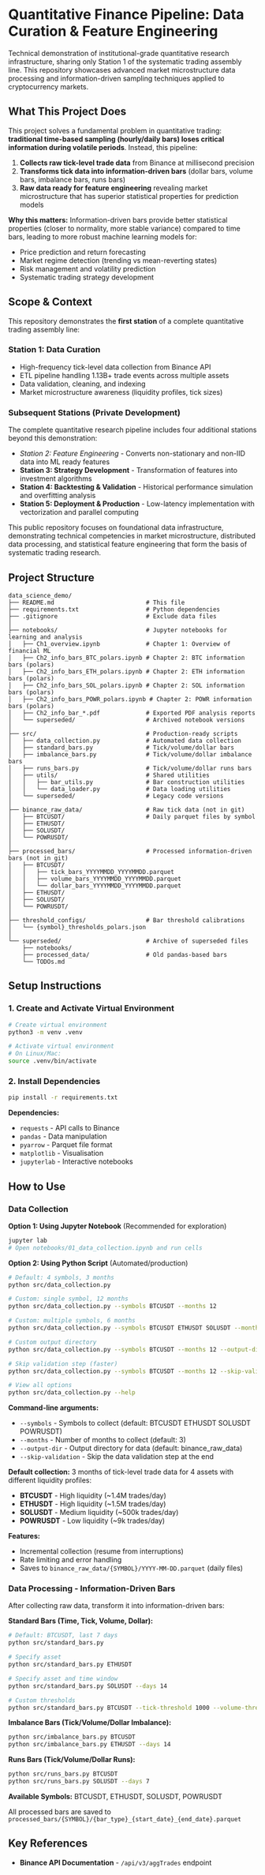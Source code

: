 # Quantitative Finance Pipeline: Data Curation & Feature Engineering

Technical demonstration of institutional-grade quantitative research infrastructure, sharing only Station 1 of the systematic trading assembly line. This repository showcases advanced market microstructure data processing and information-driven sampling techniques applied to cryptocurrency markets.

## What This Project Does

This project solves a fundamental problem in quantitative trading: **traditional time-based sampling (hourly/daily bars) loses critical information during volatile periods**. Instead, this pipeline:

1. **Collects raw tick-level trade data** from Binance at millisecond precision
2. **Transforms tick data into information-driven bars** (dollar bars, volume bars, imbalance bars, runs bars)
3. **Raw data ready for feature engineering** revealing market microstructure that has superior statistical properties for prediction models

**Why this matters:** Information-driven bars provide better statistical properties (closer to normality, more stable variance) compared to time bars, leading to more robust machine learning models for:
- Price prediction and return forecasting
- Market regime detection (trending vs mean-reverting states)
- Risk management and volatility prediction
- Systematic trading strategy development

## Scope & Context

This repository demonstrates the **first station** of a complete quantitative trading assembly line:

### **Station 1: Data Curation**
- High-frequency tick-level data collection from Binance API
- ETL pipeline handling 1.13B+ trade events across multiple assets
- Data validation, cleaning, and indexing
- Market microstructure awareness (liquidity profiles, tick sizes)

### **Subsequent Stations** (Private Development)
The complete quantitative research pipeline includes four additional stations beyond this demonstration:
- *Station 2: Feature Engineering* - Converts non-stationary and non-IID data into ML ready features
- **Station 3: Strategy Development** - Transformation of features into investment algorithms
- **Station 4: Backtesting & Validation** - Historical performance simulation and overfitting analysis
- **Station 5: Deployment & Production** - Low-latency implementation with vectorization and parallel computing

This public repository focuses on foundational data infrastructure, demonstrating technical competencies in market microstructure, distributed data processing, and statistical feature engineering that form the basis of systematic trading research.

## Project Structure

```
data_science_demo/
├── README.md                          # This file
├── requirements.txt                   # Python dependencies
├── .gitignore                         # Exclude data files
│
├── notebooks/                         # Jupyter notebooks for learning and analysis
│   ├── Ch1_overview.ipynb             # Chapter 1: Overview of financial ML
│   ├── Ch2_info_bars_BTC_polars.ipynb # Chapter 2: BTC information bars (polars)
│   ├── Ch2_info_bars_ETH_polars.ipynb # Chapter 2: ETH information bars (polars)
│   ├── Ch2_info_bars_SOL_polars.ipynb # Chapter 2: SOL information bars (polars)
│   ├── Ch2_info_bars_POWR_polars.ipynb # Chapter 2: POWR information bars (polars)
│   ├── Ch2_info_bar_*.pdf             # Exported PDF analysis reports
│   └── superseded/                    # Archived notebook versions
│
├── src/                               # Production-ready scripts
│   ├── data_collection.py             # Automated data collection
│   ├── standard_bars.py               # Tick/volume/dollar bars
│   ├── imbalance_bars.py              # Tick/volume/dollar imbalance bars
│   ├── runs_bars.py                   # Tick/volume/dollar runs bars
│   ├── utils/                         # Shared utilities
│   │   ├── bar_utils.py               # Bar construction utilities
│   │   └── data_loader.py             # Data loading utilities
│   └── superseded/                    # Legacy code versions
│
├── binance_raw_data/                  # Raw tick data (not in git)
│   ├── BTCUSDT/                       # Daily parquet files by symbol
│   ├── ETHUSDT/
│   ├── SOLUSDT/
│   └── POWRUSDT/
│
├── processed_bars/                    # Processed information-driven bars (not in git)
│   ├── BTCUSDT/
│   │   ├── tick_bars_YYYYMMDD_YYYYMMDD.parquet
│   │   ├── volume_bars_YYYYMMDD_YYYYMMDD.parquet
│   │   └── dollar_bars_YYYYMMDD_YYYYMMDD.parquet
│   ├── ETHUSDT/
│   ├── SOLUSDT/
│   └── POWRUSDT/
│
├── threshold_configs/                 # Bar threshold calibrations
│   └── {symbol}_thresholds_polars.json
│
└── superseded/                        # Archive of superseded files
    ├── notebooks/
    ├── processed_data/                # Old pandas-based bars
    └── TODOs.md
```

## Setup Instructions

### 1. Create and Activate Virtual Environment

```bash
# Create virtual environment
python3 -m venv .venv

# Activate virtual environment
# On Linux/Mac:
source .venv/bin/activate
```

### 2. Install Dependencies

```bash
pip install -r requirements.txt
```

**Dependencies:**
- `requests` - API calls to Binance
- `pandas` - Data manipulation
- `pyarrow` - Parquet file format
- `matplotlib` - Visualisation
- `jupyterlab` - Interactive notebooks

## How to Use

### Data Collection

**Option 1: Using Jupyter Notebook** (Recommended for exploration)
```bash
jupyter lab
# Open notebooks/01_data_collection.ipynb and run cells
```

**Option 2: Using Python Script** (Automated/production)
```bash
# Default: 4 symbols, 3 months
python src/data_collection.py

# Custom: single symbol, 12 months
python src/data_collection.py --symbols BTCUSDT --months 12

# Custom: multiple symbols, 6 months
python src/data_collection.py --symbols BTCUSDT ETHUSDT SOLUSDT --months 6

# Custom output directory
python src/data_collection.py --symbols BTCUSDT --months 12 --output-dir custom_data

# Skip validation step (faster)
python src/data_collection.py --symbols BTCUSDT --months 12 --skip-validation

# View all options
python src/data_collection.py --help
```

**Command-line arguments:**
- `--symbols` - Symbols to collect (default: BTCUSDT ETHUSDT SOLUSDT POWRUSDT)
- `--months` - Number of months to collect (default: 3)
- `--output-dir` - Output directory for data (default: binance_raw_data)
- `--skip-validation` - Skip the data validation step at the end

**Default collection:** 3 months of tick-level trade data for 4 assets with different liquidity profiles:
- **BTCUSDT** - High liquidity (~1.4M trades/day)
- **ETHUSDT** - High liquidity (~1.5M trades/day)
- **SOLUSDT** - Medium liquidity (~500k trades/day)
- **POWRUSDT** - Low liquidity (~9k trades/day)

**Features:**
- Incremental collection (resume from interruptions)
- Rate limiting and error handling
- Saves to `binance_raw_data/{SYMBOL}/YYYY-MM-DD.parquet` (daily files)

### Data Processing - Information-Driven Bars

After collecting raw data, transform it into information-driven bars:

**Standard Bars (Time, Tick, Volume, Dollar):**
```bash
# Default: BTCUSDT, last 7 days
python src/standard_bars.py

# Specify asset
python src/standard_bars.py ETHUSDT

# Specify asset and time window
python src/standard_bars.py SOLUSDT --days 14

# Custom thresholds
python src/standard_bars.py BTCUSDT --tick-threshold 1000 --volume-threshold 100 --dollar-threshold 1000000
```

**Imbalance Bars (Tick/Volume/Dollar Imbalance):**
```bash
python src/imbalance_bars.py BTCUSDT
python src/imbalance_bars.py ETHUSDT --days 14
```

**Runs Bars (Tick/Volume/Dollar Runs):**
```bash
python src/runs_bars.py BTCUSDT
python src/runs_bars.py SOLUSDT --days 7
```

**Available Symbols:** BTCUSDT, ETHUSDT, SOLUSDT, POWRUSDT

All processed bars are saved to `processed_bars/{SYMBOL}/{bar_type}_{start_date}_{end_date}.parquet`

## Key References

- **Binance API Documentation** - `/api/v3/aggTrades` endpoint

